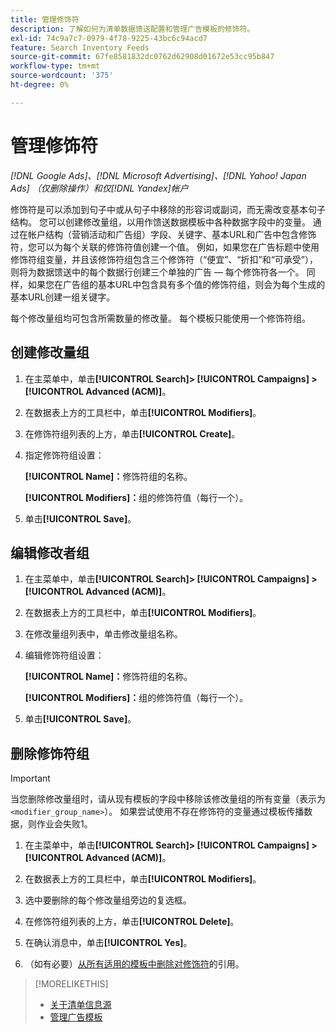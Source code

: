 ```yaml
---
title: 管理修饰符
description: 了解如何为清单数据馈送配置和管理广告模板的修饰符。
exl-id: 74c9a7c7-0979-4f78-9225-43bc6c94acd7
feature: Search Inventory Feeds
source-git-commit: 67fe8581832dc0762d62908d01672e53cc95b847
workflow-type: tm+mt
source-wordcount: '375'
ht-degree: 0%

---
```


# 管理修饰符

*[!DNL Google Ads]、[!DNL Microsoft Advertising]、[!DNL Yahoo! Japan Ads] （仅删除操作）和仅[!DNL Yandex]帐户*

修饰符是可以添加到句子中或从句子中移除的形容词或副词，而无需改变基本句子结构。 您可以创建修改量组，以用作馈送数据模板中各种数据字段中的变量。 通过在帐户结构（营销活动和广告组）字段、关键字、基本URL和广告中包含修饰符，您可以为每个关联的修饰符值创建一个值。 例如，如果您在广告标题中使用修饰符组变量，并且该修饰符组包含三个修饰符（“便宜”、“折扣”和“可承受”），则将为数据馈送中的每个数据行创建三个单独的广告 — 每个修饰符各一个。 同样，如果您在广告组的基本URL中包含具有多个值的修饰符组，则会为每个生成的基本URL创建一组关键字。

每个修改量组均可包含所需数量的修改量。 每个模板只能使用一个修饰符组。

## 创建修改量组

1. 在主菜单中，单击&#x200B;**[!UICONTROL Search]> [!UICONTROL Campaigns] >[!UICONTROL Advanced (ACM)]**。

1. 在数据表上方的工具栏中，单击&#x200B;**[!UICONTROL Modifiers]**。

1. 在修饰符组列表的上方，单击&#x200B;**[!UICONTROL Create]**。

1. 指定修饰符组设置：

   **[!UICONTROL Name]：**&#x200B;修饰符组的名称。

   **[!UICONTROL Modifiers]：**&#x200B;组的修饰符值（每行一个）。

1. 单击&#x200B;**[!UICONTROL Save]**。

## 编辑修改者组

1. 在主菜单中，单击&#x200B;**[!UICONTROL Search]> [!UICONTROL Campaigns] >[!UICONTROL Advanced (ACM)]**。

1. 在数据表上方的工具栏中，单击&#x200B;**[!UICONTROL Modifiers]**。

1. 在修改量组列表中，单击修改量组名称。

1. 编辑修饰符组设置：

   **[!UICONTROL Name]：**&#x200B;修饰符组的名称。

   **[!UICONTROL Modifiers]：**&#x200B;组的修饰符值（每行一个）。

1. 单击&#x200B;**[!UICONTROL Save]**。

## 删除修饰符组

>[!IMPORTANT]
>
>当您删除修改量组时，请从现有模板的字段中移除该修改量组的所有变量（表示为`<modifier_group_name>`）。 如果尝试使用不存在修饰符的变量通过模板传播数据，则作业会失败1。

1. 在主菜单中，单击&#x200B;**[!UICONTROL Search]> [!UICONTROL Campaigns] >[!UICONTROL Advanced (ACM)]**。

1. 在数据表上方的工具栏中，单击&#x200B;**[!UICONTROL Modifiers]**。

1. 选中要删除的每个修改量组旁边的复选框。

1. 在修饰符组列表的上方，单击&#x200B;**[!UICONTROL Delete]**。

1. 在确认消息中，单击&#x200B;**[!UICONTROL Yes]**。

1. （如有必要）[从所有适用的模板中删除对修饰符](/help/search-social-commerce/campaign-management/inventory-feeds/ad-templates/ad-template-manage.md)的引用。

>[!MORELIKETHIS]
>
>* [关于清单信息源](/help/search-social-commerce/campaign-management/inventory-feeds/inventory-feeds-about.md)
>* [管理广告模板](/help/search-social-commerce/campaign-management/inventory-feeds/ad-templates/ad-template-manage.md)
